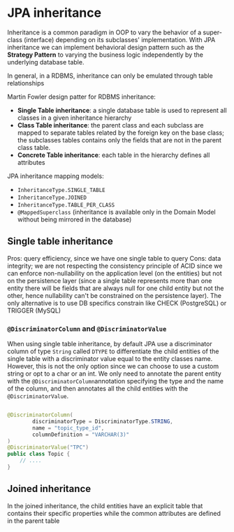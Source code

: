 # JPA inheritance

Inheritance is a common paradigm in OOP to vary the behavior of a super-class (interface) depending on its subclasses'
implementation. With JPA inheritance we can implement behavioral design pattern such as the **Strategy Pattern** to
varying the business logic independently by the underlying database table.

In general, in a RDBMS, inheritance can only be emulated through table relationships

Martin Fowler design patter for RDBMS inheritance:

* **Single Table inheritance**: a single database table is used to represent all classes in a given inheritance
  hierarchy
* **Class Table inheritance**: the parent class and each subclass are mapped to separate tables related by the foreign
  key
  on the base class; the subclasses tables contains only the fields that are not in the parent class table.
* **Concrete Table inheritance**: each table in the hierarchy defines all attributes

JPA inheritance mapping models:

* `InheritanceType.SINGLE_TABLE`
* `InheritanceType.JOINED`
* `InheritanceType.TABLE_PER_CLASS`
* `@MappedSuperclass` (inheritance is available only in the Domain Model without being mirrored in the database)

## Single table inheritance

Pros: query efficiency, since we have one single table to query
Cons: data integrity; we are not respecting the consistency principle of ACID since we can enforce non-nullability on
the application level (on the entities) but not on the persistence layer (since a single table represents more than one
entity there will be fields that are always null for one child entity but not the other, hence nullability can't be
constrained on the persistence layer). The only alternative is to use DB specifics constrain like CHECK (PostgreSQL) or
TRIGGER (MySQL)

### `@DiscriminatorColumn` and `@DiscriminatorValue`

When using single table inheritance, by default JPA use a discriminator column of type `String` called `DTYPE` to
differentiate the child entities of the single table with a discriminator value equal to the entity classes name.
However, this is not the only option since we can choose to use a custom string or opt to a char or an int. We only need
to annotate the parent entity with the `@DiscriminatorColumn`annotation specifying the type and the name of the column,
and then annotates all the child entities with the `@DiscriminatorValue`.

```java

@DiscriminatorColumn(
        discriminatorType = DiscriminatorType.STRING,
        name = "topic_type_id",
        columnDefinition = "VARCHAR(3)"
)
@DiscriminatorValue("TPC")
public class Topic {
    // ....
}
```

## Joined inheritance

In the joined inheritance, the child entities have an explicit table that contains their specific properties while the
common attributes are defined in the parent table